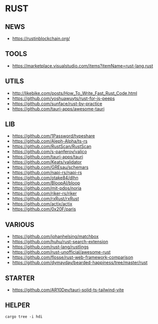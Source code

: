 
# RUST

## NEWS
- https://rustinblockchain.org/

## TOOLS
- https://marketplace.visualstudio.com/items?itemName=rust-lang.rust

## UTILS
- http://likebike.com/posts/How_To_Write_Fast_Rust_Code.html
- https://github.com/yoshuawuyts/rust-for-js-peeps
- https://github.com/sunface/rust-by-practice
- https://github.com/tauri-apps/awesome-tauri

## LIB
- https://github.com/1Password/typeshare
- https://github.com/Aleph-Alpha/ts-rs
- https://github.com/RustScan/RustScan
- https://github.com/s-panferov/valico
- https://github.com/tauri-apps/tauri
- https://github.com/Keats/validator
- https://github.com/GREsau/schemars
- https://github.com/napi-rs/napi-rs
- https://github.com/otake84/dlhn
- https://github.com/BloopAI/bloop
- https://github.com/mit-pdos/noria
- https://github.com/riker-rs/riker
- https://github.com/rxRust/rxRust
- https://github.com/actix/actix
- https://github.com/0x20F/paris

## VARIOUS
- https://github.com/johanhelsing/matchbox
- https://github.com/huhu/rust-search-extension
- https://github.com/rust-lang/rustlings
- https://github.com/rust-unofficial/awesome-rust
- https://github.com/flosse/rust-web-framework-comparison
- https://github.com/dymayday/bearded-happiness/tree/master/rust

## STARTER
- https://github.com/AR10Dev/tauri-solid-ts-tailwind-vite

## HELPER

```
cargo tree -i hdi
```